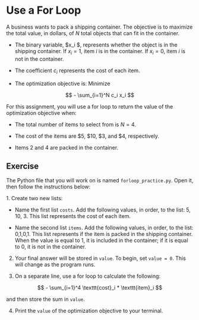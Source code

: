 # Use a For Loop
A business wants to pack a shipping container. The objective is to maximize the total value, in dollars, of $N$ total objects that can fit in the container. 

- The binary variable, $x_i $, represents whether the object is in the shipping container. If $x_i = 1$, item $i$ is in the container. If $x_i = 0$, item $i$ is not in the container.
  
- The coefficient $c_i$ represents the cost of each item.
  
- The optimization objective is: Minimize 

$$ - \sum_{i=1}^N c_i x_i $$


For this assignment, you will use a for loop to return the value of the optimization objective when:

- The total number of items to select from is $N = 4$.	

- The cost of the items are $5, $10, $3, and $4, respectively. 

- Items 2 and 4 are packed in the container. 


## Exercise

The Python file that you will work on is named ``forloop_practice.py``.  Open it, then follow the instructions below:

1. Create two new lists:

- Name the first list ``costs``. Add the following values, in order, to the list: 5, 10, 3. This list represents the cost of each item.

- Name the second list ``items``. Add the following values, in order, to the list: 0,1,0,1. This list represents if the item is packed in the shipping container. When the value is equal to 1, it is included in the container; if it is equal to 0, it is not in the container.
  
2. Your final answer will be stored in ``value``. To begin, set ``value = 0``. This will change as the program runs.
   
3. On a separate line, use a for loop to calculate the following:
   
$$ - \sum_{i=1}^4 \texttt{cost}_i * \texttt{item}_i $$

 and then store the sum in ``value``.
   
4. Print the ``value`` of the optimization objective to your terminal.
